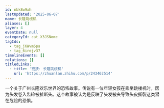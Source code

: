 ```yaml
---
id: nbk8w9xh
lastUpdated: '2025-06-07'
name: 长隆跳楼机
aliases: []
layer: 4
eventDate: null
categoryId: cat_X3JSNomc
tagIds:
  - tag_jKWvm6pa
  - tag_6irejv37
timelineEvents: []
relations: []
titledLinks:
  - title: '链接: 长隆跳楼机'
    url: 'https://zhuanlan.zhihu.com/p/243462514'
---
```

一个关于广州长隆欢乐世界的恐怖故事。传说有一位年轻女孩在乘坐跳楼机时，因为头发卷入齿轮被扯断头。这个故事被认为是反映了头发被夹导致头皮撕裂这类潜在危险的恐惧。
